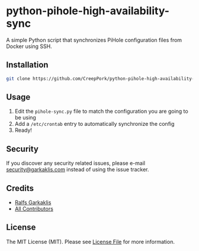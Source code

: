 # python-pihole-high-availability-sync

A simple Python script that synchronizes PiHole configuration files from Docker using SSH.

## Installation

```bash
git clone https://github.com/CreepPork/python-pihole-high-availability-sync
```

## Usage

1. Edit the `pihole-sync.py` file to match the configuration you are going to be using
2. Add a `/etc/crontab` entry to automatically synchronize the config
3. Ready!

## Security

If you discover any security related issues, please e-mail [security@garkaklis.com](mailto:security@garkaklis.com) instead of using the issue tracker.

## Credits

- [Ralfs Garkaklis](https://github.com/CreepPork)
- [All Contributors](https://github.com/CreepPork/python-pihole-high-availability-sync/contributors)

## License

The MIT License (MIT). Please see [License File](LICENSE) for more information.
